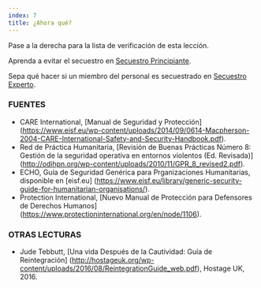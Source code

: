 ```yaml
---
index: 7
title: ¿Ahora qué?
---
```

Pase a la derecha para la lista de verificación de esta lección.

Aprenda a evitar el secuestro en [Secuestro Principiante](umbrella://incident-response/kidnapping/beginner).

Sepa qué hacer si un miembro del personal es secuestrado en [Secuestro Experto](umbrella://incident-response/kidnapping/expert).

### FUENTES

*   CARE International, [Manual de Seguridad y Protección] (https://www.eisf.eu/wp-content/uploads/2014/09/0614-Macpherson-2004-CARE-International-Safety-and-Security-Handbook.pdf).
*   Red de Práctica Humanitaria, [Revisión de Buenas Prácticas Número 8: Gestión de la seguridad operativa en entornos violentos (Ed. Revisada)] (http://odihpn.org/wp-content/uploads/2010/11/GPR_8_revised2.pdf).
*   ECHO, Guía de Seguridad Genérica para Prganizaciones Humanitarias, disponible en [eisf.eu] (https://www.eisf.eu/library/generic-security-guide-for-humanitarian-organisations/).
*   Protection International, [Nuevo Manual de Protección para Defensores de Derechos Humanos] (https://www.protectioninternational.org/en/node/1106).

### OTRAS LECTURAS

*   Jude Tebbutt, [Una vida Después de la Cautividad: Guía de Reintegración] (http://hostageuk.org/wp-content/uploads/2016/08/ReintegrationGuide_web.pdf), Hostage UK, 2016.